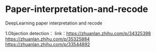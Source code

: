 # Paper-interpretation-and-recode
DeepLearning paper interpretation and recode

1.Objection detection：
link：https://zhuanlan.zhihu.com/p/34325398
      https://zhuanlan.zhihu.com/p/35325884
      https://zhuanlan.zhihu.com/p/33544892
